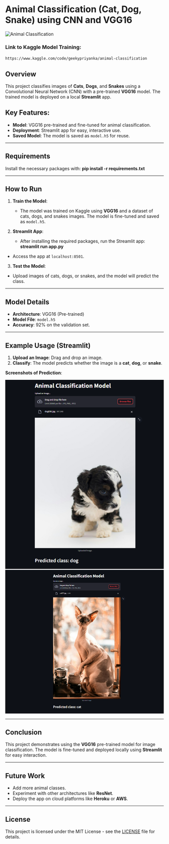 # Animal Classification (Cat, Dog, Snake) using CNN and VGG16

![Animal Classification](https://media.istockphoto.com/id/106457209/photo/group-of-pets-dog-cat-bird-reptile-rodent-ferret-fish.jpg?s=612x612&w=0&k=20&c=GbbKTrJxNkR9iN7UPbK510fn6WzVnFzB1lpe8xE1eDs=)

### Link to Kaggle Model Training: 
`https://www.kaggle.com/code/geekypriyanka/animal-classification`

## Overview
This project classifies images of **Cats**, **Dogs**, and **Snakes** using a Convolutional Neural Network (CNN) with a pre-trained **VGG16** model. The trained model is deployed on a local **Streamlit** app.

## Key Features:
- **Model**: VGG16 pre-trained and fine-tuned for animal classification.
- **Deployment**: Streamlit app for easy, interactive use.
- **Saved Model**: The model is saved as `model.h5` for reuse.

---

## Requirements
Install the necessary packages with: **pip install -r requirements.txt**


---

## How to Run

1. **Train the Model**: 
   - The model was trained on Kaggle using **VGG16** and a dataset of cats, dogs, and snakes images. The model is fine-tuned and saved as `model.h5`.

2. **Streamlit App**: 
   - After installing the required packages, run the Streamlit app: **streamlit run app.py**

- Access the app at `localhost:8501`.

3. **Test the Model**: 
- Upload images of cats, dogs, or snakes, and the model will predict the class.

---

## Model Details

- **Architecture**: VGG16 (Pre-trained)
- **Model File**: `model.h5`
- **Accuracy**: 92% on the validation set.

---

## Example Usage (Streamlit)
1. **Upload an Image**: Drag and drop an image.
2. **Classify**: The model predicts whether the image is a **cat**, **dog**, or **snake**.

**Screenshots of Prediction**:

![Predicted Result1](https://github.com/fractalpriyanka/Animal_classification/blob/main/predicted_images/predicted%20image%204.png?raw=true)
![Predicted Result2](https://github.com/fractalpriyanka/Animal_classification/blob/main/predicted_images/predicted%20image%206.png?raw=true)

---

## Conclusion
This project demonstrates using the **VGG16** pre-trained model for image classification. The model is fine-tuned and deployed locally using **Streamlit** for easy interaction.

---

## Future Work
- Add more animal classes.
- Experiment with other architectures like **ResNet**.
- Deploy the app on cloud platforms like **Heroku** or **AWS**.

---

## License

This project is licensed under the MIT License - see the [LICENSE](https://github.com/fractalpriyanka/Animal_classification/blob/main/LICENSE) file for details.
